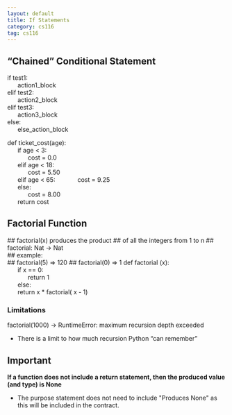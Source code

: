 ```yaml
---
layout: default
title: If Statements
category: cs116
tag: cs116
---
```

## “Chained” Conditional Statement

if test1:  
&nbsp;&nbsp;&nbsp;&nbsp;&nbsp;&nbsp;action1_block  
elif test2:  
&nbsp;&nbsp;&nbsp;&nbsp;&nbsp;&nbsp;action2_block  
elif test3:   
&nbsp;&nbsp;&nbsp;&nbsp;&nbsp;&nbsp;action3_block   
else:  
&nbsp;&nbsp;&nbsp;&nbsp;&nbsp;&nbsp;else_action_block

def ticket_cost(age):  
&nbsp;&nbsp;&nbsp;&nbsp;&nbsp;&nbsp;if age < 3:  
&nbsp;&nbsp;&nbsp;&nbsp;&nbsp;&nbsp;&nbsp;&nbsp;&nbsp;&nbsp;&nbsp;&nbsp;cost = 0.0  
&nbsp;&nbsp;&nbsp;&nbsp;&nbsp;&nbsp;elif age < 18:  
&nbsp;&nbsp;&nbsp;&nbsp;&nbsp;&nbsp;&nbsp;&nbsp;&nbsp;&nbsp;&nbsp;&nbsp;cost = 5.50  
&nbsp;&nbsp;&nbsp;&nbsp;&nbsp;&nbsp;elif age < 65:
&nbsp;&nbsp;&nbsp;&nbsp;&nbsp;&nbsp;&nbsp;&nbsp;&nbsp;&nbsp;&nbsp;&nbsp;cost = 9.25  
&nbsp;&nbsp;&nbsp;&nbsp;&nbsp;&nbsp;else:  
&nbsp;&nbsp;&nbsp;&nbsp;&nbsp;&nbsp;&nbsp;&nbsp;&nbsp;&nbsp;&nbsp;&nbsp;cost = 8.00  
&nbsp;&nbsp;&nbsp;&nbsp;&nbsp;&nbsp;return cost  

## Factorial Function

\#\# factorial(x) produces the product ## of all the integers from 1 to n ## factorial: Nat -> Nat  
\#\# example:  
\#\# factorial(5) => 120 ## factorial(0) => 1
def factorial (x):  
&nbsp;&nbsp;&nbsp;&nbsp;&nbsp;&nbsp;if x == 0:   
&nbsp;&nbsp;&nbsp;&nbsp;&nbsp;&nbsp;&nbsp;&nbsp;&nbsp;&nbsp;&nbsp;&nbsp;return 1  
&nbsp;&nbsp;&nbsp;&nbsp;&nbsp;&nbsp;else:  
&nbsp;&nbsp;&nbsp;&nbsp;&nbsp;&nbsp;return x * factorial( x - 1)  

### Limitations
factorial(1000) -> RuntimeError: maximum recursion depth exceeded  
- There is a limit to how much recursion Python “can remember”  

## Important

**If a function does not include a return
statement, then the produced value (and type) is None**
- The purpose statement does not need to include "Produces None" as this will be
included in the contract.
